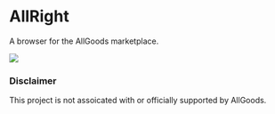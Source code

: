 # AllRight

A browser for the AllGoods marketplace.

![](https://github.com/sthoray/AllRight/workflows/Android%20Master%20Build/badge.svg)

### Disclaimer

This project is not assoicated with or officially supported by AllGoods.
